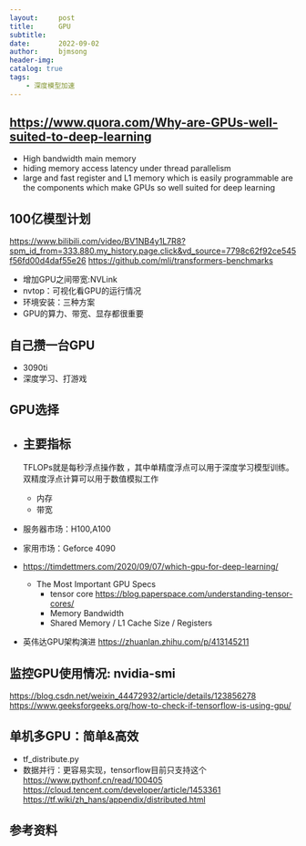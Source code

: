 ```yaml
---
layout:     post
title:      GPU
subtitle:   
date:       2022-09-02
author:     bjmsong
header-img: 
catalog: true
tags:
    - 深度模型加速
---
```

## https://www.quora.com/Why-are-GPUs-well-suited-to-deep-learning
- High bandwidth main memory
- hiding memory access latency under thread parallelism
- large and fast register and L1 memory which is easily programmable are the components which make GPUs so well suited for deep learning

## 100亿模型计划
https://www.bilibili.com/video/BV1NB4y1L7R8?spm_id_from=333.880.my_history.page.click&vd_source=7798c62f92ce545f56fd00d4daf55e26
https://github.com/mli/transformers-benchmarks
- 增加GPU之间带宽:NVLink
- nvtop：可视化看GPU的运行情况
- 环境安装：三种方案
- GPU的算力、带宽、显存都很重要

## 自己攒一台GPU
- 3090ti
- 深度学习、打游戏

## GPU选择
- 主要指标
    - 
    TFLOPs就是每秒浮点操作数  ，其中单精度浮点可以用于深度学习模型训练。双精度浮点计算可以用于数值模拟工作
    - 内存
    - 带宽
- 服务器市场：H100,A100
- 家用市场：Geforce 4090

- https://timdettmers.com/2020/09/07/which-gpu-for-deep-learning/
    - The Most Important GPU Specs
        - tensor core
        https://blog.paperspace.com/understanding-tensor-cores/
        - Memory Bandwidth
        - Shared Memory / L1 Cache Size / Registers
- 英伟达GPU架构演进 
https://zhuanlan.zhihu.com/p/413145211

## 监控GPU使用情况: nvidia-smi
https://blog.csdn.net/weixin_44472932/article/details/123856278
https://www.geeksforgeeks.org/how-to-check-if-tensorflow-is-using-gpu/

## 单机多GPU：简单&高效
- tf_distribute.py
- 数据并行：更容易实现，tensorflow目前只支持这个
https://www.pythonf.cn/read/100405
https://cloud.tencent.com/developer/article/1453361
https://tf.wiki/zh_hans/appendix/distributed.html


## 参考资料
